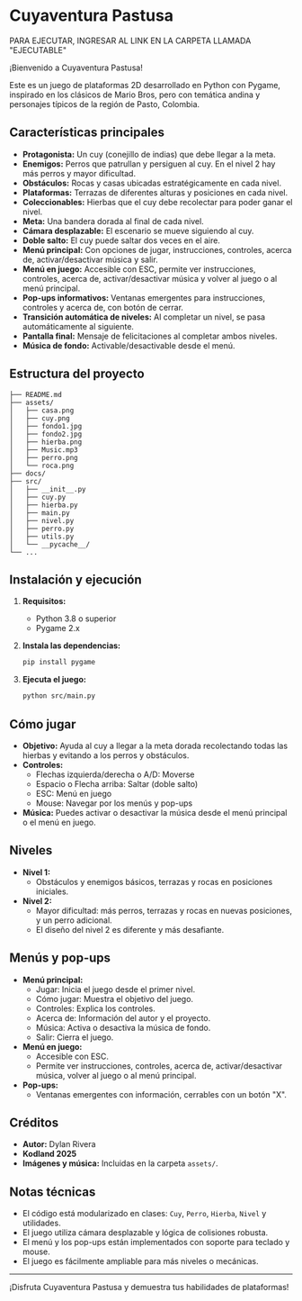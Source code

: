 # Cuyaventura Pastusa

PARA EJECUTAR, INGRESAR AL LINK EN LA CARPETA LLAMADA "EJECUTABLE"

¡Bienvenido a Cuyaventura Pastusa!

Este es un juego de plataformas 2D desarrollado en Python con Pygame, inspirado en los clásicos de Mario Bros, pero con temática andina y personajes típicos de la región de Pasto, Colombia.

## Características principales
- **Protagonista:** Un cuy (conejillo de indias) que debe llegar a la meta.
- **Enemigos:** Perros que patrullan y persiguen al cuy. En el nivel 2 hay más perros y mayor dificultad.
- **Obstáculos:** Rocas y casas ubicadas estratégicamente en cada nivel.
- **Plataformas:** Terrazas de diferentes alturas y posiciones en cada nivel.
- **Coleccionables:** Hierbas que el cuy debe recolectar para poder ganar el nivel.
- **Meta:** Una bandera dorada al final de cada nivel.
- **Cámara desplazable:** El escenario se mueve siguiendo al cuy.
- **Doble salto:** El cuy puede saltar dos veces en el aire.
- **Menú principal:** Con opciones de jugar, instrucciones, controles, acerca de, activar/desactivar música y salir.
- **Menú en juego:** Accesible con ESC, permite ver instrucciones, controles, acerca de, activar/desactivar música y volver al juego o al menú principal.
- **Pop-ups informativos:** Ventanas emergentes para instrucciones, controles y acerca de, con botón de cerrar.
- **Transición automática de niveles:** Al completar un nivel, se pasa automáticamente al siguiente.
- **Pantalla final:** Mensaje de felicitaciones al completar ambos niveles.
- **Música de fondo:** Activable/desactivable desde el menú.

## Estructura del proyecto

```
├── README.md
├── assets/
│   ├── casa.png
│   ├── cuy.png
│   ├── fondo1.jpg
│   ├── fondo2.jpg
│   ├── hierba.png
│   ├── Music.mp3
│   ├── perro.png
│   └── roca.png
├── docs/
├── src/
│   ├── __init__.py
│   ├── cuy.py
│   ├── hierba.py
│   ├── main.py
│   ├── nivel.py
│   ├── perro.py
│   ├── utils.py
│   └── __pycache__/
└── ...
```

## Instalación y ejecución

1. **Requisitos:**
   - Python 3.8 o superior
   - Pygame 2.x

2. **Instala las dependencias:**
   ```bash
   pip install pygame
   ```

3. **Ejecuta el juego:**
   ```bash
   python src/main.py
   ```

## Cómo jugar
- **Objetivo:** Ayuda al cuy a llegar a la meta dorada recolectando todas las hierbas y evitando a los perros y obstáculos.
- **Controles:**
  - Flechas izquierda/derecha o A/D: Moverse
  - Espacio o Flecha arriba: Saltar (doble salto)
  - ESC: Menú en juego
  - Mouse: Navegar por los menús y pop-ups
- **Música:** Puedes activar o desactivar la música desde el menú principal o el menú en juego.

## Niveles
- **Nivel 1:**
  - Obstáculos y enemigos básicos, terrazas y rocas en posiciones iniciales.
- **Nivel 2:**
  - Mayor dificultad: más perros, terrazas y rocas en nuevas posiciones, y un perro adicional.
  - El diseño del nivel 2 es diferente y más desafiante.

## Menús y pop-ups
- **Menú principal:**
  - Jugar: Inicia el juego desde el primer nivel.
  - Cómo jugar: Muestra el objetivo del juego.
  - Controles: Explica los controles.
  - Acerca de: Información del autor y el proyecto.
  - Música: Activa o desactiva la música de fondo.
  - Salir: Cierra el juego.
- **Menú en juego:**
  - Accesible con ESC.
  - Permite ver instrucciones, controles, acerca de, activar/desactivar música, volver al juego o al menú principal.
- **Pop-ups:**
  - Ventanas emergentes con información, cerrables con un botón "X".

## Créditos
- **Autor:** Dylan Rivera
- **Kodland 2025**
- **Imágenes y música:** Incluidas en la carpeta `assets/`.

## Notas técnicas
- El código está modularizado en clases: `Cuy`, `Perro`, `Hierba`, `Nivel` y utilidades.
- El juego utiliza cámara desplazable y lógica de colisiones robusta.
- El menú y los pop-ups están implementados con soporte para teclado y mouse.
- El juego es fácilmente ampliable para más niveles o mecánicas.

---

¡Disfruta Cuyaventura Pastusa y demuestra tus habilidades de plataformas!
